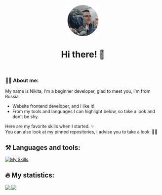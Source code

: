 <div align="center">
  <img src="https://github.com/Maatarashiii/maatarashiii/blob/main/preview.png" width="100"/> <br>
  <h1>
    Hi there! 👋 <br>
    <img src="https://komarev.com/ghpvc/?username=maatarashiii&style=flat-square&color=blue" alt=""/>
  </h1>
</div>

### 🧑‍💻 About me:
My name is Nikita, I'm a beginner developer, glad to meet you, I'm from Russia. 
- Website frontend developer, and I like it!
- From my tools and languages I can highlight below, so take a look and don’t be shy.

Here are my favorite skills when I started. ✨ <br>
You can also look at my pinned repositories, I advise you to take a look. 📌👀

## ⚒️ Languages ​​and tools:
[![My Skills](https://skillicons.dev/icons?i=html,css,js,figma,vscode&theme=light)](https://skillicons.dev)

## 🔥 My statistics:
<a href="https://github.com/anuraghazra/github-readme-stats">
  <img align="center" src="https://github-readme-stats.vercel.app/api?username=maatarashiii&show_icons=true&theme=github_dark&hide_border=true" />
</a>
<a href="https://git.io/streak-stats">
  <img align="center" src="https://github-readme-streak-stats.herokuapp.com?user=maatarashiii&theme=github-dark-blue&hide_border=true&border_radius=0&date_format=j%20M%5B%20Y%5D&card_width=470&hide_longest_streak=true" />
</a>
